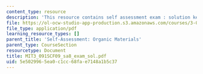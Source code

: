 ```yaml
---
content_type: resource
description: 'This resource contains self assessment exam : solution key.'
file: https://ol-ocw-studio-app-production.s3.amazonaws.com/courses/3-091sc-introduction-to-solid-state-chemistry-fall-2010/5e5029965ea0c1cc68fae7148a1b5c37_MIT3_091SCF09_sa8_exam_sol.pdf
file_type: application/pdf
learning_resource_types: []
parent_title: 'Self-Assessment: Organic Materials'
parent_type: CourseSection
resourcetype: Document
title: MIT3_091SCF09_sa8_exam_sol.pdf
uid: 5e502996-5ea0-c1cc-68fa-e7148a1b5c37
---
```

